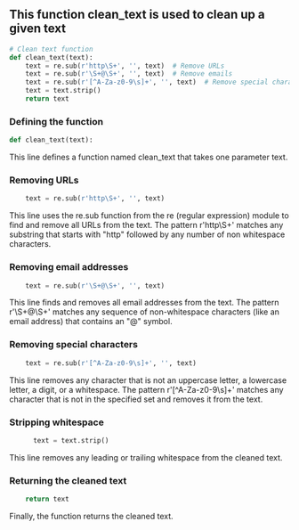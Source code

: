 ## This function clean_text is used to clean up a given text
```python
# Clean text function
def clean_text(text):
    text = re.sub(r'http\S+', '', text)  # Remove URLs
    text = re.sub(r'\S+@\S+', '', text)  # Remove emails
    text = re.sub(r'[^A-Za-z0-9\s]+', '', text)  # Remove special characters
    text = text.strip()
    return text
```
### Defining the function
```python
def clean_text(text):
```
This line defines a function named clean_text that takes one parameter text.
### Removing URLs
```python
    text = re.sub(r'http\S+', '', text)
```
This line uses the re.sub function from the re (regular expression) module to find and remove all URLs from the text. The pattern r'http\S+' matches any substring that starts with "http" followed by any number of non whitespace characters.
### Removing email addresses
```python
    text = re.sub(r'\S+@\S+', '', text)
```
This line finds and removes all email addresses from the text. The pattern r'\S+@\S+' matches any sequence of non-whitespace characters (like an email address) that contains an "@" symbol.
### Removing special characters
```python
    text = re.sub(r'[^A-Za-z0-9\s]+', '', text)
```
This line removes any character that is not an uppercase letter, a lowercase letter, a digit, or a whitespace. The pattern r'[^A-Za-z0-9\s]+' matches any character that is not in the specified set and removes it from the text.
### Stripping whitespace
```python      
      text = text.strip()
```
This line removes any leading or trailing whitespace from the cleaned text.
### Returning the cleaned text
```python
    return text
```
Finally, the function returns the cleaned text.
